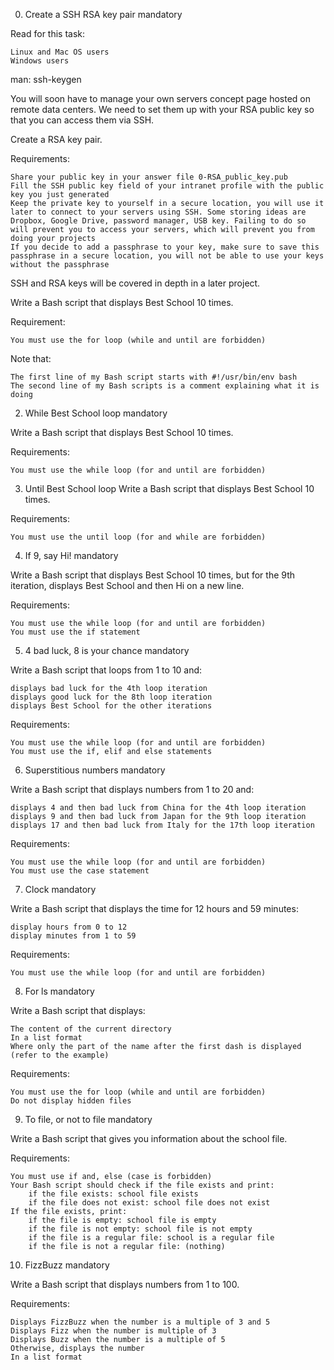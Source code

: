 
0. Create a SSH RSA key pair
mandatory

Read for this task:

    Linux and Mac OS users
    Windows users

man: ssh-keygen

You will soon have to manage your own servers concept page hosted on remote data centers. We need to set them up with your RSA public key so that you can access them via SSH.

Create a RSA key pair.

Requirements:

    Share your public key in your answer file 0-RSA_public_key.pub
    Fill the SSH public key field of your intranet profile with the public key you just generated
    Keep the private key to yourself in a secure location, you will use it later to connect to your servers using SSH. Some storing ideas are Dropbox, Google Drive, password manager, USB key. Failing to do so will prevent you to access your servers, which will prevent you from doing your projects
    If you decide to add a passphrase to your key, make sure to save this passphrase in a secure location, you will not be able to use your keys without the passphrase

SSH and RSA keys will be covered in depth in a later project.

Write a Bash script that displays Best School 10 times.

Requirement:

    You must use the for loop (while and until are forbidden)
Note that:

    The first line of my Bash script starts with #!/usr/bin/env bash
    The second line of my Bash scripts is a comment explaining what it is doing


2. While Best School loop
mandatory

Write a Bash script that displays Best School 10 times.

Requirements:

    You must use the while loop (for and until are forbidden)

3. Until Best School loop 
Write a Bash script that displays Best School 10 times.

Requirements:

    You must use the until loop (for and while are forbidden)


4. If 9, say Hi!
mandatory

Write a Bash script that displays Best School 10 times, but for the 9th iteration, displays Best School and then Hi on a new line.

Requirements:

    You must use the while loop (for and until are forbidden)
    You must use the if statement


5. 4 bad luck, 8 is your chance
mandatory

Write a Bash script that loops from 1 to 10 and:

    displays bad luck for the 4th loop iteration
    displays good luck for the 8th loop iteration
    displays Best School for the other iterations

Requirements:

    You must use the while loop (for and until are forbidden)
    You must use the if, elif and else statements


6. Superstitious numbers
mandatory

Write a Bash script that displays numbers from 1 to 20 and:

    displays 4 and then bad luck from China for the 4th loop iteration
    displays 9 and then bad luck from Japan for the 9th loop iteration
    displays 17 and then bad luck from Italy for the 17th loop iteration

Requirements:

    You must use the while loop (for and until are forbidden)
    You must use the case statement



7. Clock
mandatory

Write a Bash script that displays the time for 12 hours and 59 minutes:

    display hours from 0 to 12
    display minutes from 1 to 59

Requirements:

    You must use the while loop (for and until are forbidden)



8. For ls
mandatory

Write a Bash script that displays:

    The content of the current directory
    In a list format
    Where only the part of the name after the first dash is displayed (refer to the example)

Requirements:

    You must use the for loop (while and until are forbidden)
    Do not display hidden files



9. To file, or not to file
mandatory

Write a Bash script that gives you information about the school file.

Requirements:

    You must use if and, else (case is forbidden)
    Your Bash script should check if the file exists and print:
        if the file exists: school file exists
        if the file does not exist: school file does not exist
    If the file exists, print:
        if the file is empty: school file is empty
        if the file is not empty: school file is not empty
        if the file is a regular file: school is a regular file
        if the file is not a regular file: (nothing)



10. FizzBuzz
mandatory

Write a Bash script that displays numbers from 1 to 100.

Requirements:

    Displays FizzBuzz when the number is a multiple of 3 and 5
    Displays Fizz when the number is multiple of 3
    Displays Buzz when the number is a multiple of 5
    Otherwise, displays the number
    In a list format

